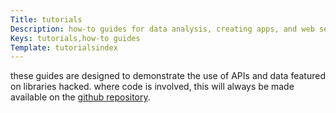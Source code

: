 ```yaml
---
Title: tutorials
Description: how-to guides for data analysis, creating apps, and web services
Keys: tutorials,how-to guides
Template: tutorialsindex
---
```


these guides are designed to demonstrate the use of APIs and data featured on libraries hacked.  where code is involved, this will always be made available on the [github repository](https://github.com/librarieshacked).